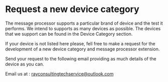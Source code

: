 # Request a new device category

The message processor supports a particular brand of device and the test it performs. We intend to supports as many devices as possible. The devices that we support can be found in the Device Category section.

If your device is not listed here please, fell free to make a request for the development of a new device category and message processor extension.

Send your request to the following email providing as much details of the device as you can. 

Email us at : rayconsultingtechservice@outlook.com


